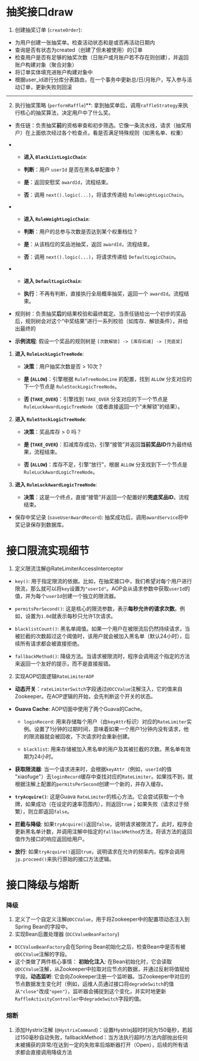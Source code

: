 # 抽奖接口draw
1. 创建抽奖订单 (`createOrder`): 
- 为用户创建一张抽奖单。检查活动状态和是或否再活动日期内
- 查询是否有状态为created（创建了但未被使用）的订单
- 检查用户是否有足够的抽奖次数（日账户或月账户若不存在则创建），并返回账户构建对象（聚合对象）
- 将订单实体填充进账户构建对象中
- 根据user_id进行分库分表路由，在一个事务中更新总/日/月账户，写入参与活动订单，更新失败则回滚

 ---
    
2. 执行抽奖策略 (`performRaffle`)**: 拿到抽奖单后，调用`raffleStrategy`来执行核心的抽奖算法，决定用户中了什么奖。
- 责任链：负责抽奖**前**的资格审查和初步筛选。它像一条流水线，请求（抽奖用户）在上面依次经过各个检查点，看是否满足特殊规则（如黑名单、权重）
- -   **进入 `BlackListLogicChain`**:
    
    -   **判断**：用户 `userId` 是否在黑名单配置中？
        
    -   **是**：返回安慰奖 `awardId`，流程结束。
        
    -   **否**：调用 `next().logic(...)`，将请求传递给 `RuleWeightLogicChain`。
        
- -   **进入 `RuleWeightLogicChain`**:
    
    -   **判断**：用户的总参与次数是否达到某个权重档位？
        
    -   **是**：从该档位的奖品池抽奖，返回 `awardId`，流程结束。
        
    -   **否**：调用 `next().logic(...)`，将请求传递给 `DefaultLogicChain`。
        
- -  **进入 `DefaultLogicChain`**:
    
    -   **执行**：不再有判断，直接执行全局概率抽奖，返回一个 `awardId`。流程结束。
- 规则树：负责抽奖**后**的结果校验和最终裁定。当责任链给出一个初步的奖品后，规则树会对这个“中奖结果”进行一系列校验（如库存、解锁条件），并给出最终的
- **示例流程**: 假设一个奖品的规则树是 `[次数解锁] -> [库存扣减] -> [兜底奖]`

1.  **进入 `RuleLockLogicTreeNode`**:
    
    -   **决策**：用户抽奖次数是否 > 10次？
        
    -   **是 (`ALLOW`)**：引擎根据 `RuleTreeNodeLine` 的配置，找到 `ALLOW` 分支对应的下一个节点是 `RuleStockLogicTreeNode`。
        
    -   **否 (`TAKE_OVER`)**：引擎找到 `TAKE_OVER` 分支对应的下一个节点是 `RuleLuckAwardLogicTreeNode`（或者直接返回一个“未解锁”的结果）。
        
2.  **进入 `RuleStockLogicTreeNode`**:
    
    -   **决策**：奖品库存 > 0 吗？
        
    -   **是 (`TAKE_OVER`)**：扣减库存成功，引擎“接管”并返回**当前奖品ID**作为最终结果，流程结束。
        
    -   **否 (`ALLOW`)**：库存不足，引擎“放行”，根据 `ALLOW` 分支找到下一个节点是 `RuleLuckAwardLogicTreeNode`。
        
3.  **进入 `RuleLuckAwardLogicTreeNode`**:
    
    -   **决策**：这是一个终点，直接“接管”并返回一个配置好的**兜底奖品ID**。流程结束。
    
-   保存中奖记录 (`saveUserAwardRecord`): 抽奖成功后，调用`awardService`将中奖记录保存到数据库。



# 接口限流实现细节
1. 定义限流注解@RateLimiterAccessInterceptor
-   `key()`: 用于指定限流的依据。比如，在抽奖接口中，我们希望对每个用户进行限流，那么就可以将`key`设置为`"userId"`。AOP会从请求参数中获取`userId`的值，并为每个`userId`创建一个独立的限流器。
    
-   `permitsPerSecond()`: 这是核心的限流参数，表示**每秒允许的请求次数**。例如，设置为`1.0d`就表示每秒只允许1次请求。
    
-   `blacklistCount()`: 黑名单阈值。如果一个用户在被限流后仍然持续请求，当被拦截的次数超过这个阈值时，该用户就会被加入黑名单（默认24小时），后续所有请求都会被直接拒绝。
    
-   `fallbackMethod()`: 降级方法。当请求被限流时，程序会调用这个指定的方法来返回一个友好的提示，而不是直接报错。

2. 实现AOP切面逻辑`RateLimiterAOP`
-   **动态开关**：`rateLimiterSwitch`字段通过`@DCCValue`注解注入，它的值来自Zookeeper。在AOP逻辑的开始，会先判断这个开关的状态。
    
-   **Guava Cache**: AOP切面中使用了两个Guava的Cache。
    
    -   `loginRecord`: 用来存储每个用户（由`keyAttr`标识）对应的`RateLimiter`实例。设置了1分钟的过期时间，意味着如果一个用户1分钟内没有请求，他的限流器就会被回收，下次请求时会重新创建。
        
    -   `blacklist`: 用来存储被加入黑名单的用户及其被拦截的次数。黑名单有效期为24小时。
        
-   **获取限流器**: 当一个请求进来时，会根据`keyAttr`（例如，`userId`的值 "xiaofuge"）去`loginRecord`缓存中查找对应的`RateLimiter`。如果找不到，就根据注解上配置的`permitsPerSecond`创建一个新的，并存入缓存。
    
-   **`tryAcquire()`**: 这是Guava `RateLimiter`的核心方法。它会尝试获取一个令牌，如果成功（在设定的速率范围内），则返回`true`；如果失败（请求过于频繁），则立即返回`false`。
    
-   **拦截与降级**: 如果`tryAcquire()`返回`false`，说明请求被限流了。此时，程序会更新黑名单计数，并调用注解中指定的`fallbackMethod`方法，将该方法的返回值作为接口的响应返回给用户。
    
-   **放行**: 如果`tryAcquire()`返回`true`，说明请求在允许的频率内，程序会调用`jp.proceed()`来执行原始的接口方法逻辑。

# 接口降级与熔断
### 降级
1. 定义了一个自定义注解`@DCCValue`，用于将Zookeeper中的配置项动态注入到Spring Bean的字段中。
2. 实现Bean后置处理器 (`DCCValueBeanFactory`)
- `DCCValueBeanFactory`会在Spring Bean初始化之后，检查Bean中是否有被`@DCCValue`注解的字段。
- 这个类做了两件核心事情： **初始化注入**: 在Bean初始化时，它会读取`@DCCValue`注解，从Zookeeper中拉取对应节点的数据，并通过反射将值赋给字段。**动态监听**: 它会向Zookeeper注册一个监听器。当Zookeeper中对应的节点数据发生变化时（例如，运维人员通过接口将`degradeSwitch`的值从`"close"`改成`"open"`），监听器会捕捉到这个变化，并实时地更新`RaffleActivityController`中`degradeSwitch`字段的值。

### 熔断
1. 添加Hystrix注解 (`@HystrixCommand`)：设置Hystrixj超时时间为150毫秒，若超过150毫秒自动失败，fallbackMethod：当方法执行超时/方法内部抛出任何未被捕获的异常/在达到一定的失败率后熔断器打开（Open），后续的所有请求都会直接调用降级方法
<!--stackedit_data:
eyJoaXN0b3J5IjpbLTc5NTU0MDAwLC0zNDc4NTA4MywxOTY2Nz
A0NDI4LDUwNTMwOTg0LC0xMjk1NTI1MTQ3LDE1NjkxMTM3NjFd
fQ==
-->